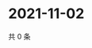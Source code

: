 # 2021-11-02

共 0 条

<!-- BEGIN WEIBO -->
<!-- 最后更新时间 Tue Nov 02 2021 20:01:21 GMT+0800 (China Standard Time) -->

<!-- END WEIBO -->

